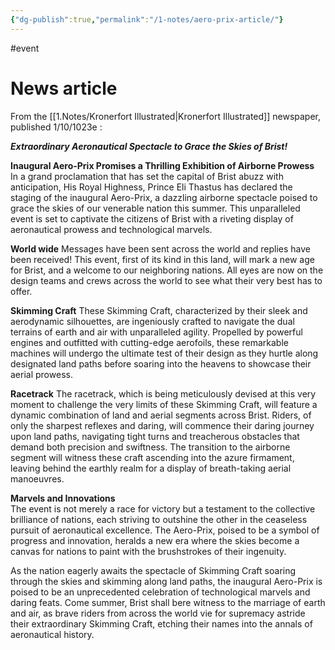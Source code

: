 ```yaml
---
{"dg-publish":true,"permalink":"/1-notes/aero-prix-article/"}
---
```


#event 
# News article
From the [[1.Notes/Kronerfort Illustrated\|Kronerfort Illustrated]] newspaper, published 1/10/1023e : 

***Extraordinary Aeronautical Spectacle to Grace the Skies of Brist!***

**Inaugural Aero-Prix Promises a Thrilling Exhibition of Airborne Prowess**  
In a grand proclamation that has set the capital of Brist abuzz with anticipation, His Royal Highness, Prince Eli Thastus has declared the staging of the inaugural Aero-Prix, a dazzling airborne spectacle poised to grace the skies of our venerable nation this summer. This unparalleled event is set to captivate the citizens of Brist with a riveting display of aeronautical prowess and technological marvels.

**World wide**
Messages have been sent across the world and replies have been received! This event, first of its kind in this land, will mark a new age for Brist, and a welcome to our neighboring nations. All eyes are now on the design teams and crews across the world to see what their very best has to offer. 

**Skimming Craft**
These Skimming Craft, characterized by their sleek and aerodynamic silhouettes, are ingeniously crafted to navigate the dual terrains of earth and air with unparalleled agility. Propelled by powerful engines and outfitted with cutting-edge aerofoils, these remarkable machines will undergo the ultimate test of their design as they hurtle along designated land paths before soaring into the heavens to showcase their aerial prowess. 
  
**Racetrack**
The racetrack, which is being meticulously devised at this very moment to challenge the very limits of these Skimming Craft, will feature a dynamic combination of land and aerial segments across Brist. Riders, of only the sharpest reflexes and daring, will commence their daring journey upon land paths, navigating tight turns and treacherous obstacles that demand both precision and swiftness. The transition to the airborne segment will witness these craft ascending into the azure firmament, leaving behind the earthly realm for a display of breath-taking aerial manoeuvres.

**Marvels and Innovations**  
The event is not merely a race for victory but a testament to the collective brilliance of nations, each striving to outshine the other in the ceaseless pursuit of aeronautical excellence. The Aero-Prix, poised to be a symbol of progress and innovation, heralds a new era where the skies become a canvas for nations to paint with the brushstrokes of their ingenuity.
 
As the nation eagerly awaits the spectacle of Skimming Craft soaring through the skies and skimming along land paths, the inaugural Aero-Prix is poised to be an unprecedented celebration of technological marvels and daring feats. Come summer, Brist shall bere witness to the marriage of earth and air, as brave riders from across the world vie for supremacy astride their extraordinary Skimming Craft, etching their names into the annals of aeronautical history.